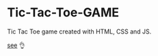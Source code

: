 # Tic-Tac-Toe-GAME

Tic Tac Toe game created with HTML, CSS and JS.

[see](https://merabi-giorgadze.github.io/rock-paper-scissors/) 👌
